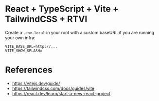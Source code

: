 # React + TypeScript + Vite + TailwindCSS + RTVI 

Create a `.env.local` in your root with a custom baseURL if you are running your own infra:

```
VITE_BASE_URL=http://...
VITE_SHOW_SPLASH=
```

# References

- https://vitejs.dev/guide/
- https://tailwindcss.com/docs/guides/vite
- https://react.dev/learn/start-a-new-react-project